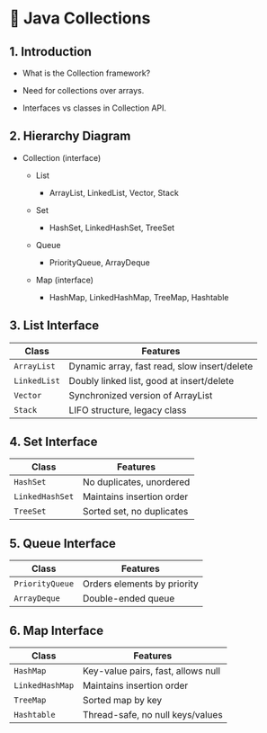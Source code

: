 # 🧠 Java Collections

 ## 1. Introduction
   - What is the Collection framework?

   - Need for collections over arrays.

   - Interfaces vs classes in Collection API.


## 2. Hierarchy Diagram
- Collection (interface)

   - List

     - ArrayList, LinkedList, Vector, Stack

   - Set

     - HashSet, LinkedHashSet, TreeSet

   - Queue

     - PriorityQueue, ArrayDeque

    - Map (interface)

      - HashMap, LinkedHashMap, TreeMap, Hashtable
## 3. List Interface

| Class        | Features                                     |
| ------------ | -------------------------------------------- |
| `ArrayList`  | Dynamic array, fast read, slow insert/delete |
| `LinkedList` | Doubly linked list, good at insert/delete    |
| `Vector`     | Synchronized version of ArrayList            |
| `Stack`      | LIFO structure, legacy class                 |


## 4. Set Interface

| Class           | Features                  |
| --------------- | ------------------------- |
| `HashSet`       | No duplicates, unordered  |
| `LinkedHashSet` | Maintains insertion order |
| `TreeSet`       | Sorted set, no duplicates |

## 5. Queue Interface
| Class           | Features                    |
| --------------- | --------------------------- |
| `PriorityQueue` | Orders elements by priority |
| `ArrayDeque`    | Double-ended queue          |




## 6. Map Interface
| Class           | Features                           |
| --------------- | ---------------------------------- |
| `HashMap`       | Key-value pairs, fast, allows null |
| `LinkedHashMap` | Maintains insertion order          |
| `TreeMap`       | Sorted map by key                  |
| `Hashtable`     | Thread-safe, no null keys/values   |


